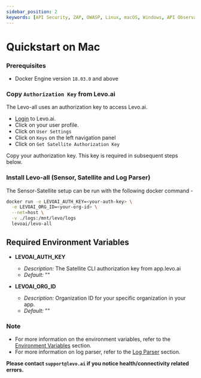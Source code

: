 ```yaml
---
sidebar_position: 2
keywords: [API Security, ZAP, OWASP, Linux, macOS, Windows, API Observability]
---
```


# Quickstart on Mac

### Prerequisites
- Docker Engine version `18.03.0` and above

### Copy `Authorization Key` from Levo.ai

The Levo-all uses an authorization key to access Levo.ai.

- [Login](https://app.levo.ai/login) to Levo.ai.
- Click on your user profile.
- Click on `User Settings`
- Click on `Keys` on the left navigation panel
- Click on `Get Satellite Authorization Key`

Copy your authorization key. This key is required in subsequent steps below.


### Install Levo-all (Sensor, Satellite and Log Parser)

The Sensor-Satellite setup can be run with the following docker command -

```bash
docker run -e LEVOAI_AUTH_KEY=<your-auth-key> \
  -e LEVOAI_ORG_ID=<your-org-id> \
  --net=host \
  -v ./logs:/mnt/levo/logs
  levoai/levo-all
```

## Required Environment Variables

- **LEVOAI_AUTH_KEY**
    - *Description:* The Satellite CLI authorization key from app.levo.ai
    - *Default:* ""

- **LEVOAI_ORG_ID**
    - *Description:* Organization ID for your specific organization in your app.
    - *Default:* ""

### Note
- For more information on the environment variables, refer to the [Environment Variables](/install-traffic-capture-sensors/sensor-on-macos#required-environment-variables) section.
- For more information on log parser, refer to the [Log Parser](/install-traffic-capture-sensors/sensor-on-macos#log-parser) section.


**Please contact `support@levo.ai` if you notice health/connectivity related errors.**

